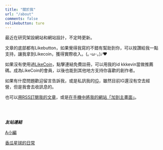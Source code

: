 ```yaml
---
title: "關於我"
url: "/about"
comments: false
nolikebutton: ture
---
```


最近在研究架設網站和網站設計，不定時更新。

文章的底部都有Likebutton，如果覺得我寫的不錯有幫助到你，可以按讚給我一點支持，讓我拿到Likecoin，獲得實際收入。(｡･ω･｡)ﾉ♥

如果沒有使用過[LikeCoin](https://like.co/in/register)，點擊連結免費註冊，可以用我的id kkkevin當做推薦碼。成為LikeCoin的會員，以後也能到其他地方支持你喜歡的創作者。

如果有什麼問題歡迎留言告訴我，或是私訊我的[IG](https://www.instagram.com/blo.blo.blog/)，雖然目前IG還沒有空去經營，但是我會去收訊息的。

也可以[用RSS訂閱我的文章](/posts/rss_newsboat_hugo/)，或是[在手機中將我的網站「加到主畫面」](https://livejinju.com/how-to-add-website-shortcut-to-home-screen/)。

<br>
<br>


***友站連結***

[A小編](https://alittleeditor.com/)

[香瓜星球的日常](https://apple1880.pixnet.net/blog)
